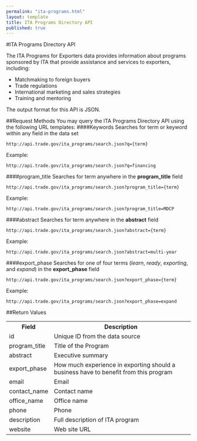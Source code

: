 ```yaml
---
permalink: "ita-programs.html"
layout: template
title: ITA Programs Directory API
published: true
---
```


#ITA Programs Directory API

The ITA Programs for Exporters data provides information about programs sponsored by ITA that provide assistance and services to exporters, including:

* Matchmaking to foreign buyers
* Trade regulations
* International marketing and sales strategies
* Training and mentoring

The output format for this API is JSON.

##Request Methods
You may query the ITA Programs Directory API using the following URL templates:
####Keywords
Searches for term or keyword within any field in the data set

    http://api.trade.gov/ita_programs/search.json?q={term}

Example:

    http://api.trade.gov/ita_programs/search.json?q=financing

####program_title
Searches for term anywhere in the **program_title** field

    http://api.trade.gov/ita_programs/search.json?program_title={term}

Example:

    http://api.trade.gov/ita_programs/search.json?program_title=MDCP

####abstract
Searches for term anywhere in the **abstract** field

    http://api.trade.gov/ita_programs/search.json?abstract={term}

Example:

    http://api.trade.gov/ita_programs/search.json?abstract=multi-year

####export_phase
Searches for one of four terms (_learn_, _ready_, _exporting_, and _expand_) in the **export_phase** field

    http://api.trade.gov/ita_programs/search.json?export_phase={term}

Example:

    http://api.trade.gov/ita_programs/search.json?export_phase=expand


##Return Values
<table border="0">
<tr>
<th>Field</th>
<th>Description</th>
</tr>

<tr>
<td>id</td>
<td>Unique ID from the data source</td>
</tr>

<tr>
<td>program_title</td>
<td>Title of the Program</td>
</tr>

<tr>
<td>abstract</td>
<td>Executive summary</td>
</tr>

<tr>
<td>export_phase</td>
<td>How much experience in exporting should a business have to benefit from this program</td>
</tr>

<tr>
<td>email</td>
<td>Email</td>
</tr>

<tr>
<td>contact_name</td>
<td>Contact name</td>
</tr>

<tr>
<td>office_name</td>
<td>Office name</td>
</tr>

<tr>
<td>phone</td>
<td>Phone</td>
</tr>

<tr>
<td>description</td>
<td>Full description of ITA program</td>
</tr>

<tr>
<td>website</td>
<td>Web site URL</td>
</tr>

</table>